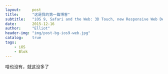 ```yaml
---
layout:     post
title:      "这是我的第一篇博客"
subtitle:   "iOS 9, Safari and the Web: 3D Touch, new Responsive Web Design, Native integration and HTML5 APIs"
date:       2015-12-16
author:     "Elliot"
header-img: "img/post-bg-ios9-web.jpg"
catalog:    true
tags:
    - iOS
    - Blok
---
```


啥也没有，就这没多了
